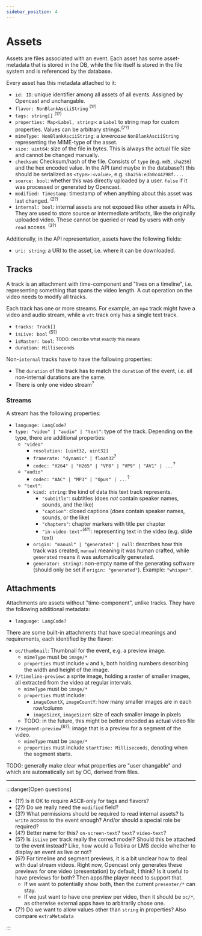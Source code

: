 ```yaml
---
sidebar_position: 4
---
```


# Assets

Assets are files associated with an event.
Each asset has some asset-metadata that is stored in the DB, while the file itself is stored in the file system and is referenced by the database.

Every asset has this metadata attached to it:
- `id: ID`: unique identifier among all assets of all events. Assigned by Opencast and unchangable.
- `flavor: NonBlankAsciiString` <sup>(1?)</sup>
- `tags: string[]` <sup>(1?)</sup>
- `properties: Map<Label, string>`: a `Label` to string map for custom properties. Values can be arbitrary strings.<sup>(7?)</sup>
- `mimeType: NonBlankAsciiString`: a *lowercase* `NonBlankAsciiString` representing the MIME-type of the asset.
- `size: uint64`: size of the file in bytes. This is always the actual file size and cannot be changed manually.
- `checksum`: Checksum/hash of the file. Consists of `type` (e.g. `md5`, `sha256`) and the hex encoded value. In the API (and maybe in the database?) this should be serialized as `<type>:<value>`, e.g. `sha256:e3b0c44298f...`.
- `source: bool`: whether this was directly uploaded by a user. `false` if it was processed or generated by Opencast.
- `modified: Timestamp`: timestamp of when anything about this asset was last changed. <sup>(2?)</sup>
- `internal: bool`: internal assets are not exposed like other assets in APIs. They are used to store source or intermediate artifacts, like the originally uploaded video. These cannot be queried or read by users with only `read` access. <sup>(3?)</sup>

Additionally, in the API representation, assets have the following fields:
- `uri: string`: a URI to the asset, i.e. where it can be downloaded.


## Tracks

A track is an attachment with time-component and "lives on a timeline", i.e. representing something that spans the video length.
A cut operation on the video needs to modify all tracks.

Each track has one or more streams.
For example, an `mp4` track might have a video and audio stream, while a `vtt` track only has a single text track.

- `tracks: Track[]`
- `isLive: bool` <sup>(5?)</sup>
- `isMaster: bool`: <sup>TODO: describe what exactly this means</sup>
- `duration: Milliseconds`

Non-`internal` tracks have to have the following properties:
- The `duration` of the track has to match the `duration` of the event, i.e. all non-internal durations are the same.
- There is only one video stream<sup>?</sup>


### Streams

A stream has the following properties:
- `language: LangCode?`
- `type: "video" | "audio" | "text"`: type of the track. Depending on the type, there are additional properties:
  - `"video"`
    - `resolution: [uint32, uint32]`
    - `framerate: "dynamic" | float32`<sup>?</sup>
    - `codec: "H264" | "H265" | "VP8" | "VP9" | "AV1" | ...`<sup>?</sup>
  - `"audio"`
    - `codec: "AAC" | "MP3" | "Opus" | ...`<sup>?</sup>
  - `"text"`:
    - `kind: string`: the kind of data this text track represents.
      - `"subtitle"`: subtitles (does *not* contain speaker names, sounds, and the like)
      - `"caption"`: closed captions (*does* contain speaker names, sounds, or the like)
      - `"chapters"`: chapter markers with title per chapter
      - `"in-video-text"`<sup>(4?)</sup>: representing text in the video (e.g. slide text)
    - `origin: "manual" | "generated" | null`: describes how this track was created, `manual` meaning it was human crafted, while `generated` means it was automatically generated.
    - `generator: string?`: non-empty name of the generating software (should only be set if `origin: "generated"`). Example: `"whisper"`.

## Attachments

Attachments are assets without "time-component", unlike tracks.
They have the following additional metadata:
- `language: LangCode?`

There are some built-in attachments that have special meanings and requirements, each identified by the flavor:

- `oc/thumbnail`: Thumbnail for the event, e.g. a preview image.
  - `mimeType` must be `image/*`
  - `properties` must include `w` and `h`, both holding numbers describing the width and height of the image.
- `?/timeline-preview`: a sprite image, holding a raster of smaller images, all extracted from the video at regular intervals.
  - `mimeType` must be `image/*`
  - `properties` must include:
    - `imageCountX`, `imageCountY`: how many smaller images are in each row/column
    - `imageSizeX`, `imageSizeY`: size of each smaller image in pixels
  - TODO: in the future, this might be better encoded as actual video file
- `?/segment-preview`<sup>(6?)</sup>: image that is a preview for a segment of the video.
  - `mimeType` must be `image/*`
  - `properties` must include `startTime: Milliseconds`, denoting when the segment starts.

TODO: generally make clear what properties are "user changable" and which are automatically set by OC, derived from files.

---

:::danger[Open questions]

- (1?) Is it OK to require ASCII-only for tags and flavors?
- (2?) Do we really need the `modified` field?
- (3?) What permissions should be required to read internal assets? Is `write` access to the event enough? And/or should a special role be required?
- (4?) Better name for this? `on-screen-text`? `text`? `video-text`?
- (5?) Is `isLive` per track really the correct model? Should this be attached to the event instead? Like, how would a Tobira or LMS decide whether to display an event as live or not?
- (6?) For timeline and segment previews, it is a bit unclear how to deal with dual stream videos. Right now, Opencast only generates these previews for one video (presentation) by default, I think? Is it useful to have previews for both? Then apps/the player need to support that.
  - If we want to potentially show both, then the current `presenter/*` can stay.
  - If we just want to have one preview per video, then it should be `oc/*`, as otherwise external apps have to arbitrarily chose one.
- (7?) Do we want to allow values other than `string` in properties? Also compare `extraMetadata`

:::
